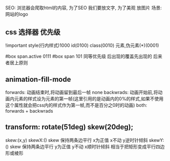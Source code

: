 ## 
SEO: 浏览器会爬取html的内容, 为了SEO 我们要放文字, 为了美观 放图片
场景: 网站的logo

## css 选择器 优先级
!important
style(行内样式)1000
id(0100)
class(0010)
元素,伪元素(*)(0001)

#box span.active 0111
#box span 101
同等优先级 后出现的覆盖先出现的 后来者居上原则

## animation-fill-mode
forwards: 动画结束时,将动画留到最后一帧
none
backwrads: 动画开始前,将动画内元素的样式设为元素的第一帧(这里引用的是动画内的0%的样式,如果不使用这个属性就会把css内的样式作为第一帧,而不是百分之0时的动画)
both: forwards + backwrads

## transform: rotate(51deg) skew(20deg);
skew:(x,y)
skewX:() skew 保持两条边平行 x为正值  x不动 y逆时针倾斜
skewY:() skew 保持两条边平行 y为正值  y不动 x顺时针倾斜
相当于把矩形变成平行四边形或棱形